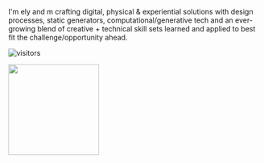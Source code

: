 
I'm ely and m crafting digital, physical & experiential solutions with design processes, static generators, computational/generative tech and an ever-growing blend of creative + technical skill sets learned and applied to best fit the challenge/opportunity ahead.

![visitors](https://visitor-badge.glitch.me/badge?page_id=page.id)

<img height="180em" src="https://github-readme-stats.vercel.app/api?username=elykahn&show_icons=true&hide_border=true&&count_private=true&include_all_commits=true" />

